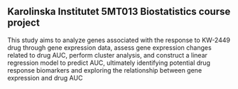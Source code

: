 ## Karolinska Institutet 5MT013 Biostatistics course project
This study aims to analyze genes associated with the response to KW-2449 drug through gene expression data, assess gene expression changes related to drug AUC, perform cluster analysis, and construct a linear regression model to predict AUC, ultimately identifying potential drug response biomarkers and exploring the relationship between gene expression and drug AUC
